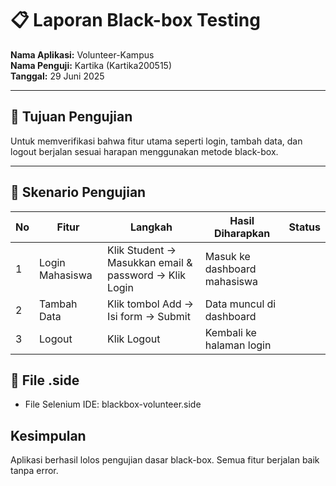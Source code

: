 # 📋 Laporan Black-box Testing

**Nama Aplikasi:** Volunteer-Kampus  
**Nama Penguji:** Kartika (Kartika200515)  
**Tanggal:** 29 Juni 2025  

---

## 🎯 Tujuan Pengujian

Untuk memverifikasi bahwa fitur utama seperti login, tambah data, dan logout berjalan sesuai harapan menggunakan metode black-box.

---

## 🧪 Skenario Pengujian

| No | Fitur             | Langkah                                                                 | Hasil Diharapkan                | Status |
|----|-------------------|------------------------------------------------------------------------|----------------------------------|--------|
| 1  | Login Mahasiswa   | Klik Student → Masukkan email & password → Klik Login                   | Masuk ke dashboard mahasiswa     |     |
| 2  | Tambah Data       | Klik tombol Add → Isi form → Submit                                     | Data muncul di dashboard         |      |
| 3  | Logout            | Klik Logout                                                             | Kembali ke halaman login         |      |


## 📎 File .side

- File Selenium IDE: blackbox-volunteer.side



## Kesimpulan

Aplikasi berhasil lolos pengujian dasar black-box. Semua fitur berjalan baik tanpa error.
